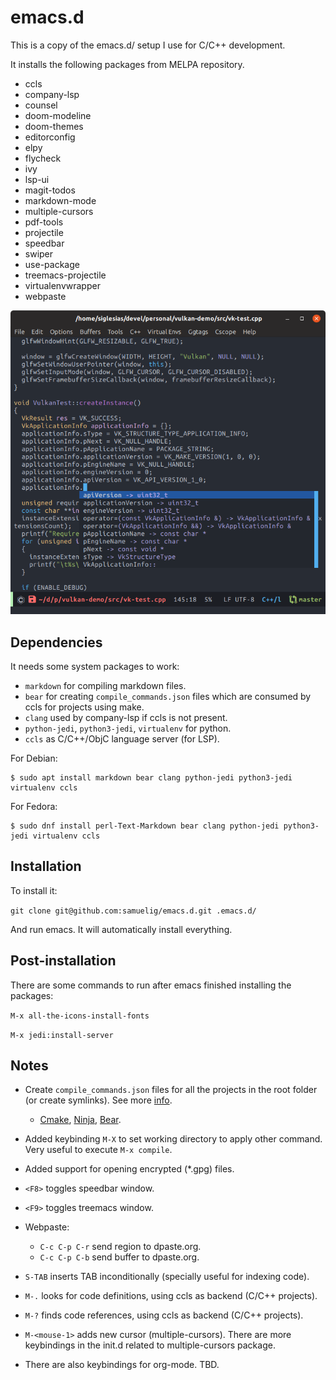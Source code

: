 # emacs.d

This is a copy of the emacs.d/ setup I use for C/C++ development.

It installs the following packages from MELPA repository.

* ccls
* company-lsp
* counsel
* doom-modeline
* doom-themes
* editorconfig
* elpy
* flycheck
* ivy
* lsp-ui
* magit-todos
* markdown-mode
* multiple-cursors
* pdf-tools
* projectile
* speedbar
* swiper
* use-package
* treemacs-projectile
* virtualenvwrapper
* webpaste

![Emacs screenshot](https://raw.githubusercontent.com/samuelig/emacs.d/master/emacs-screenshot.png)

## Dependencies

It needs some system packages to work:

* ```markdown``` for compiling markdown files.
* ```bear``` for creating ```compile_commands.json``` files which are consumed by ccls for projects using make.
* ```clang``` used by company-lsp if ccls is not present.
* ```python-jedi```, ```python3-jedi```, ```virtualenv``` for python.
* ```ccls``` as C/C++/ObjC language server (for LSP).

For Debian:

```
$ sudo apt install markdown bear clang python-jedi python3-jedi virtualenv ccls
```

For Fedora:

```
$ sudo dnf install perl-Text-Markdown bear clang python-jedi python3-jedi virtualenv ccls
```

## Installation

To install it:

```git clone git@github.com:samuelig/emacs.d.git .emacs.d/```

And run emacs. It will automatically install everything.

## Post-installation

There are some commands to run after emacs finished installing the packages:

```M-x all-the-icons-install-fonts```

```M-x jedi:install-server```

## Notes

* Create ```compile_commands.json``` files for all the projects in the root folder (or create symlinks). See more [info](https://sarcasm.github.io/notes/dev/compilation-database.html).
   * [Cmake](https://sarcasm.github.io/notes/dev/compilation-database.html#cmake), [Ninja](https://sarcasm.github.io/notes/dev/compilation-database.html#ninja), [Bear](https://sarcasm.github.io/notes/dev/compilation-database.html#bear-and-intercept-build).

* Added keybinding ```M-X``` to set working directory to apply other command. Very useful to execute ```M-x compile```.
* Added support for opening encrypted (*.gpg) files.
* ```<F8>``` toggles speedbar window.
* ```<F9>``` toggles treemacs window.
* Webpaste:
  * ```C-c C-p C-r``` send region to dpaste.org.
  * ```C-c C-p C-b``` send buffer to dpaste.org.
* ```S-TAB``` inserts TAB inconditionally (specially useful for indexing code).
* ```M-.``` looks for code definitions, using ccls as backend (C/C++ projects).
* ```M-?``` finds code references, using ccls as backend (C/C++ projects).
* ```M-<mouse-1>``` adds new cursor (multiple-cursors). There are more keybindings in the init.d related to multiple-cursors package.
* There are also keybindings for org-mode. TBD.
